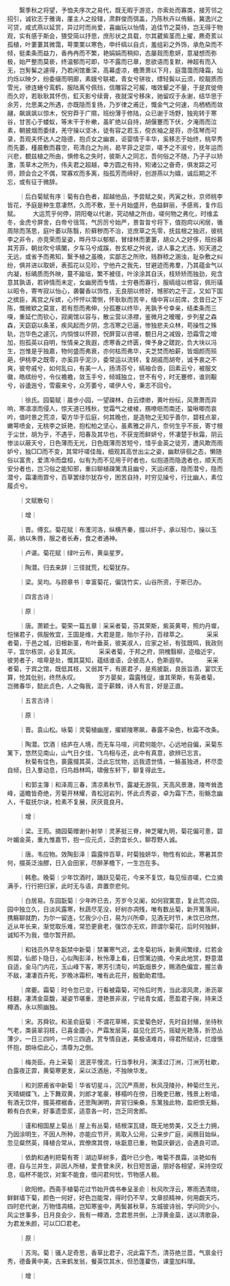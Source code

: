 <!-- { "loadSidebar": true } -->
　　繄季秋之将望，予恤夫序次之易代，既无暇于游览，亦索处而寡类，接芳邻之招引，诚钦志于雅诲，厪主人之投辖，肃群俊而弭盖，乃陈秋卉以侑觞，冀逸兴之可贷，咸式燕以延赏，异过时而尚爱，喜幽玩以怡情，追佳节之莫待，岂无得于物观，实有感于斯会，猥受简以抒思，庶形状之具载，尔其葳紫茎而上擢，麃奇荄以孤植，叶萋萋其微霭，萼栗栗以寒色，申纤缟以自贞，羞组彩之外饰，承危朶而不倾，挺柔条而益力，香冉冉而不繁，艳娟娟而稍抑，态屡觌而愈妍，意凝想而弥极，始严整而莫亵，终温郁而可即，华不露而已章，思欲语而复默，神超有而入无，岂髣髴之遽得，乃若闲馆重深，高幕虚凉，檐萧萧以下月，庭霭霭而降霜，灿灼烁以映夕，纷委缀而明廊，素娥兮联裙，青女兮骈妆，缥轻鬓以云须，皎靓质而雪光，骖连蜷兮鸾鹤，服陆离兮佩珰，信雕容之可赧，嗤效颦之不量，于是宾徙倚而久竚，若耿耿其怀伤，釭灭影兮续膏，夜就深兮移床，驰留叹于永谢，结华思于余芳，允思美之所遇，亦既隐而复扬，乃岁律之甫迁，慨金气之何速，鸟栖栖而敛翮，飙飒飒以惊木，怳穷莽于广隰，班纷薄于修陆，众已谢于场野，独宛转于寒谷，甘苦心于蝼蚁，等末干于朴樕，虽旷绝以自持，胡偃蹇而下伏，夕淹雨而泣素，朝披烟而委绿，羌守操以坚冰，徒有容之若玉，傥衣袖之是将，亦弦琴而可录，吾观夫怀达人之隐德，抱贞女之幽衷，讵婴情于丰华，奚移志于始终，桃早秀而先萎，槿晨敷而暮空，苟清白之为尚，曷芊菲之足崇，嗟予之不淑兮，抚年运而兴悲，覩兹植之所由，惧修名之失时，彼斯人之同志，吾何俗之不随，乃孑孑以矫激，羡草木之所为，伟夫君之超越，幸方圆之有持，矧诸公之奋奇，俱发踪之可师，顾会合之不偶，常寡欢而多离，指孤芳而缔好，创游燕以为嬉，诚后期之不忘，或有征于微辞。

　　｜后白菊赋有序｜菊有白色者，超越他品，予尝赋之矣，丙寅之秋，京师桃李皆花，予庭是种生意凄然，久而不敷，至十月始盛开，色益鲜丽，予感焉，复作后赋。
　　大运荒乎何停，阴阳奄以代谢，究动植之所由，嗟何物之弗化，时维孟冬，金虎兮屏舍，白帝兮徂驾，气厉厉兮始严，景曶曶兮将下，值抱疴以闲居，循周除而荡思，庭叶萎以陈翳，阶藓秽而不治，览庶草之先零，抚兹根之独迟，彼桃李之非令，亦竞荣而呈姿，晔丹华以郁郁，冒绿林而萋萋，胡众人之好侈，班纷慕其芳菲，朝丝吹兮填闉，夕车马兮成蹊，咎玄枢之舛讹，谅人事之尤违，矧天道之无远，或省予而弗知，繄予植之虽晚，实鄙志之所欣，贱群秾之溷浊，耻杂敷之纠纷，俱并进以取妍，表孤花以见珍，宁他卉之我先，甘避迹而弗羣，乃其蕴金气以内凝，标皜质而外映，蔓不踰垣，繁不被径，叶涂涂其自沃，枝矫矫而独劲，宛含意其孰语，若钟情而未定，女幽房而专情，士穷巷而寡行，服缟组以修容，佩珩璜以昭令，寄岑寂以怡心，袭馨香以饰性，无良朋以修好，憾邪妁之干正，又如下国之摈臣，离宫之斥嫔，心怦怦以濳恻，怀耿耿而苦辛，缅中宵以前席，念昔日之下陈，慨微欵之莫宣，若有怨而弗伸，分孤蹇以终毕，羌孰予兮幸亲，结柔条而三嗅，重延伫而钦心，寂阒馆以容与，散尘营以涤襟，鉴微月之暧暧，步列星之森森，天窈窈以条革，疾风起而夕阴，念冱寒之已逼，惨独悲夫众林，苟操性之殊轨，岂华色之遽沉，内惝悢以怀顾，怳屏营以咨嗟，覩日月之减毁，恐霜雪之增加，抱孤英以自明，怅情亲之我遐，虑寒香之终匮，俾予身之蹉跎，负大块以冯生，岂惟是乎独嘉，物何盛而弗衰，亦何枯而弗华，夫芝焚而柏薪，皆烟颜而殒葩，伊桃李之既零，亦奚异乎泥沙，委常运以流转，复胡戚而胡夸，诚予衷之不爽，彼夸戚兮，如何乱曰，有美一人，扬清芬兮，缟袖合沓，回素云兮，被服文徽，皓缤纷兮，令仪襜襜，敛玉手兮，倾城独立，世不有兮，时无蹇修，谁则觏兮，谷逶迤兮，雪霰来兮，众芳萎兮，嗟伊人兮，秉志不回兮。

　　｜徐氏。园菊赋｜晨步小园，一望疎林，白云缥缈，黄叶纷纭，风萧萧而异响，寒凛凛而侵人，惊天道已残秋，觉霜气之棱棱，鴈嘹呖而南还，蛩啾唧而哀吟，值时景之荒凉，菊方华于后庭，何其晚也，是造物之无知乎善尔，碧枝点翠，嫩萼喷金，无桃李之妖艳，抱松柏之坚心，虽素雅之非凡，奈何生乎不辰，寄寸根于尘世，胡为乎，不遇乎，阳春及其华也，不获宠而鲜妍兮，怀凄楚于秋霜，阴云惨淡以蔽天兮，日色薄而无光，日色既薄而苦短兮，惜乎金英之徒芳，遭风欺而雨妒兮，独□□而不变，其常吁嗟佳哉，细观其高世出尘之姿，幽默徘徊之态，懒随俗以富贵，爱清冷而盘桓，似有为而不见用于时者也，似抱道而隐逸者也，顺天而安分者也，岂习俗之能知邪，重曰聊植疎篱清且幽兮，天运闭塞，隐而潜兮，隐而潜兮，霜凄雨霏兮，百草罢绿尔犹存兮，困苦自持，时穷见操兮，行比幽人，素位履贞兮。

　　｜文赋散句｜

　　｜增｜

　　｜晋。傅玄。菊花赋｜布濩河洛，纵横齐秦，掇以纤手，承以轻巾，操以玉英，纳以朱唇，服之者长寿，食之者通神。

　　｜卢谌。菊花赋｜绿叶云布，黄橤星罗。

　　｜陶潜。归去来辞｜三径就荒，松菊犹存。

　　｜梁。吴均。与顾章书｜幸富菊花，偏饶竹实，山谷所资，于斯已办。

　　｜四言古诗｜

　　｜原｜

　　｜唐。萧颖士。菊荣一篇五章｜采采者菊，芬其荣斯，紫英黄萼，照灼丹墀，恺悌君子，佩服攸宜，王国是维，大君是毘，贻尔子孙，百禄萃之。
　　　采采者菊，于邑之城，旧根新茎，布叶垂英，彼美淑人，应家之祯，有弦既鸣，我政则平，宜尔栋崇，必复其庆。
　　　采采者菊，于邦之府，阴槐翳柳，迩楹近宇，彼劳者子，喧卑是处，慨其莫知，蕴结谁语，企彼高人，色斯遐举。
　　　采采者菊，于宾之馆，既低其枝，又弱其干，有匪君子，是焉披翫，良辰旨酒，宴饮无算，怆其仳别，终然永叹。
　　　岁方晏矣，霜露残促，谁其荣斯，有英者菊，岂微春华，懿此贞色，人之侮我，混于薪棘，诗人有言，好是正直。

　　｜五言古诗｜

　　｜原｜

　　｜晋。袁山松。咏菊｜灵菊植幽崖，擢颖陵寒飙，春露不染色，秋霜不改条。

　　｜陶潜。饮酒｜结庐在人境，而无车马喧，问君何能尔，心远地自偏，采菊东篱下，悠然见南山，山气日夕佳，飞鸟相与还，此中有真意，欲辨已忘言。
　　　秋菊有佳色，裛露掇其英，泛此忘忧物，远我遗世情，一觞虽独进，杯尽壶自倾，日入羣动息，归鸟趋林鸣，啸傲东轩下，聊复得此生。

　　｜和郭主簿｜和泽周三春，清凉素秋节，露凝无游氛，天高风景澈，陵岑耸逸峰，遥瞻皆奇绝，芳菊开林耀，青松冠岩列，怀此贞秀姿，卓为霜下杰，衔觞念幽人，千载抚尔诀，检素不复展，厌厌竟良月。

　　｜增｜

　　｜梁。王筠。摘园菊赠谢仆射举｜灵茅挺三脊，神芝曜九明，菊花偏可憙，碧叶媚金英，重九惟嘉节，抱一应元贞，泛酌宜长久，聊荐野人诚。

　　｜唐。韦应物。效陶彭泽｜霜露悴百草，时菊独妍华，物性有如此，寒暑其奈何，掇英泛浊醪，日入会田家，尽醉茅檐下，一生岂在多。

　　｜韩愈。晚菊｜少年饮酒时，踊跃见菊花，今来不复饮，每见恒咨嗟，伫立摘满手，行行把归家，此时无与语，弃置奈悲何。

　　｜白居易。东园翫菊｜少年昨已去，芳岁今又阑，如何寂寞意，复此荒凉园，园中独立久，日淡风露寒，秋蔬尽芜没，好树亦凋残，唯有数丛菊，新开篱落间，携觞聊就酌，为尔一留连，忆我少小日，易为兴所牵，见酒无时节，未饮已欣然，近从年长来，渐觉取乐难，常恐更衰老，强饮亦无欢，顾谓尔菊花，后时何独鲜，诚知不为我，借尔暂开颜。

　　｜和钱员外早冬翫禁中新菊｜禁署寒气迟，孟冬菊初坼，新黄间繁绿，烂若金照碧，仙郎卜隐日，心似陶彭泽，秋怜潭上看，日惯篱边摘，今来此地赏，野意潜自适，金马门内花，玉山峰下客，寒芳引清句，吟翫烟景夕，赐酒色偏宜，握兰香不敌，凄凄百卉死，岁晚冰霜积，唯有此花开，殷勤助君惜。

　　｜席夔。霜菊｜时令忽已变，行看被霜菊，可怜后时秀，当此凛风肃，淅沥翠枝翻，凄清金蘂馥，凝姿节堪重，澄艳景非淑，宁祛青女威，愿盈君子掬，持来泛樽酒，永以照幽独。

　　｜宋。苏舜钦。和圣俞庭菊｜不谓花草稀，实爱菊色好，先时自封殖，坐待秋气老，类装翠羽枝，已喜金靥小，严霜发层英，益见化匠巧，摇疑光艳落，折恐丛薄少，一日三四吟，一吟三四遶，赏专情自迷，美极语难肖，得君所赋诗，烂熳惬怀抱，朗咏偿此心，清尊为之倒。

　　｜梅尧臣。舟上采菊｜泯泯平慢流，行当季秋月，演漾过汀洲，汀洲芳杜歇，白露夜正霏，黄菊寒更发，采以泛酒巵，不独映华发。

　　｜和刘原甫省中新菊｜华省切星斗，沉沉严燕房，秋风茂陵孙，种菊烂生光，天晴蝴蝶飞，上下舞双黄，刘郎才笔豪，移榻吟在傍，日晚吏已散，残景上粉墙，有酒无饮伴，掇英襟裾香，还思陶渊明，弃官归柴桑，东篱独此物，盈把恨无觞，赖有白衣来，好事遗壶浆，适意各一时，岂乏同舍郎。

　　｜谨和相国屋上菊丛｜屋上有丛菊，结根深瓦缝，既无地势美，又乏土力拥，乃因涂明生，不因人所种，亦能应节开，焉取入公用，公来步广庭，闻鴈目始纵，忽见粲然英，降植合常从，宾僚席其傍，咏翫意已重，物莫厌僻远，会遇良可颂。

　　｜依韵和通判把菊有寄｜湖边草树多，蠹叶已少色，唯菊不畏霜，淡艳如有德，自与兰并生，非因人所植，爱贵曾未厌，秋日短苦逼，朋好各相望，采持空叹息，临杯不能饮，对案不能食，借问君何忧，节物感人极。

　　｜欧阳修。西斋手植菊花过节始开偶书奉呈圣俞｜秋风吹浮云，寒雨洒清晓，鲜鲜墙下菊，颜色一何好，好色岂能常，得时仍不早，文章损精神，何用觑天巧，四时悲代谢，万物惜凋槁，岂知寒鉴中，两鬓甚秋草，东城彼诗翁，学问同少小，风尘世事多，日月良会少，我有一樽酒，念君思共倒，上浮黄金蘂，送以清歌袅，为君发朱颜，可以□□君老。

　　｜原｜

　　｜苏洵。菊｜骚人足奇思，香草比君子，况此霜下杰，清芬绝兰茝，气禀金行秀，德备黄中美，古来鹤发翁，餐英饮其水，但恐蓬藋伤，课童加料理。

　　｜增｜

